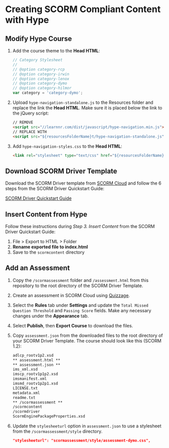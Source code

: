# Creating SCORM Compliant Content with Hype

## Modify Hype Course

1. Add the course theme to the **Head HTML**:
    ```javascript
    // Category Stylesheet
    // 
    // @option category-rcp
    // @option category-irwin
    // @option category-lenox
    // @option category-dymo
    // @option category-hilmor
    var category = 'category-dymo';
    ```

2. Upload `hype-navigation-standalone.js` to the Resources folder and replace the link the **Head HTML**. Make sure it is placed below the link to the jQuery script:
    ```html
    // REMOVE
    <script src="//learnnr.com/dist/javascript/hype-navigation.min.js"></script>
    // REPLACE WITH
    <script src="${resourcesFolderName}t/hype-navigation-standalone.js"></script>
    ```

3. Add `hype-navigation-styles.css` to the **Head HTML**:
    ```html
    <link rel="stylesheet" type="text/css" href="${resourcesFolderName}/hype-navigation-styles.css" />
    ```

## Download SCORM Driver Template

Download the SCORM Driver template from [SCORM Cloud](https://cloud.scorm.com/sc/user/authoring/AddContent) and follow the 6 steps from the SCORM Driver Quickstart Guide:
    
[SCORM Driver Quickstart Guide](http://scorm.com/scorm-solved/scorm-driver/scorm-driver-quickstart-guide-1-pick-version/)

## Insert Content from Hype

Follow these instructions during *Step 3. Insert Content* from the SCORM Driver Quickstart Guide:

1. File > Export to HTML > Folder  
2. **Rename exported file to index.html**
3. Save to the `scormcontent` directory

## Add an Assessment

1. Copy the `/scormassessment` folder and `/assessment.html` from this repository to the root directory of the SCORM Driver Template.
2. Create an assessment in SCORM Cloud using [Quizzage](https://cloud.scorm.com/sc/user/authoring/ae/Quizzage).
3. Select the **Rules** tab under **Settings** and update the `Total Missed Question Threshold` and `Passing Score` fields. Make any necessary changes under the **Appearance** tab.
5. Select **Publish**, then **Export Course** to download the files.
6. Copy `assessment.json` from the downloaded files to the root directory of your SCORM Driver Template. The course should look like this (SCORM 1.2):
    ```markdown
    adlcp_rootv1p2.xsd
    ** assessment.html **
    ** assessment.json **
    ims_xml.xsd
    imscp_rootv1p1p2.xsd
    imsmanifest.xml
    imsmd_rootv1p2p1.xsd
    LICENSE.txt
    metadata.xml
    readme.txt
    ** /scormassessment **
    /scormcontent
    /scormdriver
    ScormEnginePackageProperties.xsd
    ```

7. Update the `stylesheeturl` option in `assessment.json` to use a stylesheet from the `/scormassessment/style` directory.
    ```json
    "stylesheeturl": "scormassessment/style/assessment-dymo.css",
    ```
